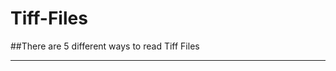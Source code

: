 # Tiff-Files
##There are 5 different ways to read Tiff Files
_____________________________________________________________________________________________________
